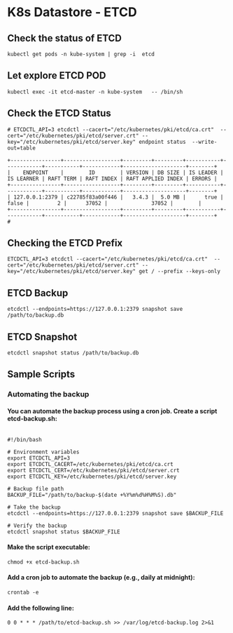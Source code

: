 # K8s Datastore - ETCD

## Check the status of ETCD
```
kubectl get pods -n kube-system | grep -i  etcd
```

## Let explore ETCD POD
```
kubectl exec -it etcd-master -n kube-system   -- /bin/sh
```

## Check the ETCD Status
```  
# ETCDCTL_API=3 etcdctl --cacert="/etc/kubernetes/pki/etcd/ca.crt"  --cert="/etc/kubernetes/pki/etcd/server.crt" --key="/etc/kubernetes/pki/etcd/server.key" endpoint status  --write-out=table
```

```
+----------------+------------------+---------+---------+-----------+------------+-----------+------------+--------------------+--------+
|    ENDPOINT    |        ID        | VERSION | DB SIZE | IS LEADER | IS LEARNER | RAFT TERM | RAFT INDEX | RAFT APPLIED INDEX | ERRORS |
+----------------+------------------+---------+---------+-----------+------------+-----------+------------+--------------------+--------+
| 127.0.0.1:2379 | c22785f83a00f446 |   3.4.3 |  5.0 MB |      true |      false |         2 |      37052 |              37052 |        |
+----------------+------------------+---------+---------+-----------+------------+-----------+------------+--------------------+--------+
#
```

## Checking the ETCD Prefix
```
ETCDCTL_API=3 etcdctl --cacert="/etc/kubernetes/pki/etcd/ca.crt"  --cert="/etc/kubernetes/pki/etcd/server.crt" --key="/etc/kubernetes/pki/etcd/server.key" get / --prefix --keys-only
```

## ETCD Backup
```
etcdctl --endpoints=https://127.0.0.1:2379 snapshot save /path/to/backup.db
```

## ETCD Snapshot
```
etcdctl snapshot status /path/to/backup.db
```


## Sample Scripts 

### Automating the backup

#### You can automate the backup process using a cron job. Create a script etcd-backup.sh:

```

#!/bin/bash

# Environment variables
export ETCDCTL_API=3
export ETCDCTL_CACERT=/etc/kubernetes/pki/etcd/ca.crt
export ETCDCTL_CERT=/etc/kubernetes/pki/etcd/server.crt
export ETCDCTL_KEY=/etc/kubernetes/pki/etcd/server.key

# Backup file path
BACKUP_FILE="/path/to/backup-$(date +%Y%m%d%H%M%S).db"

# Take the backup
etcdctl --endpoints=https://127.0.0.1:2379 snapshot save $BACKUP_FILE

# Verify the backup
etcdctl snapshot status $BACKUP_FILE
```

#### Make the script executable:
```
chmod +x etcd-backup.sh
```

#### Add a cron job to automate the backup (e.g., daily at midnight):
```
crontab -e
```

#### Add the following line:
```
0 0 * * * /path/to/etcd-backup.sh >> /var/log/etcd-backup.log 2>&1
```
